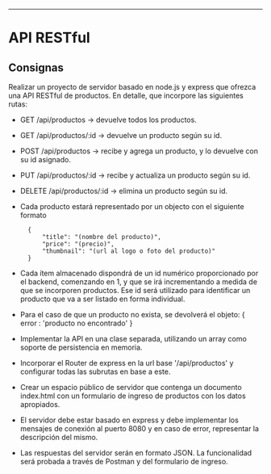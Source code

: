 ***
# API RESTful

## Consignas

Realizar un proyecto de servidor basado en node.js y express que ofrezca una API RESTful de productos. En detalle, que incorpore las siguientes rutas:

- GET /api/productos -> devuelve todos los productos.

- GET /api/productos/:id -> devuelve un producto según su id.

- POST /api/productos -> recibe y agrega un producto, y lo devuelve con su id asignado.

- PUT /api/productos/:id -> recibe y actualiza un producto según su id.

- DELETE /api/productos/:id -> elimina un producto según su id.

- Cada producto estará representado por un objecto con el siguiente formato

        {
            "title": "(nombre del producto)",
            "price": "(precio)",
            "thumbnail": "(url al logo o foto del producto)"
        }

- Cada ítem almacenado dispondrá de un id numérico proporcionado por el backend, comenzando en 1, y que se irá incrementando a medida de que se incorporen productos. Ese id será utilizado para identificar un producto que va a ser listado en forma individual.

- Para el caso de que un producto no exista, se devolverá el objeto:
{ error : 'producto no encontrado' }
- Implementar la API en una clase separada, utilizando un array como soporte de persistencia en memoria.
- Incorporar el Router de express en la url base '/api/productos' y configurar todas las subrutas en base a este.
- Crear un espacio público de servidor que contenga un documento index.html con un formulario de ingreso de productos con los datos apropiados.
- El servidor debe estar basado en express y debe implementar los mensajes de conexión al puerto 8080 y en caso de error, representar la descripción del mismo.
- Las respuestas del servidor serán en formato JSON. La funcionalidad será probada a través de Postman y del formulario de ingreso.
